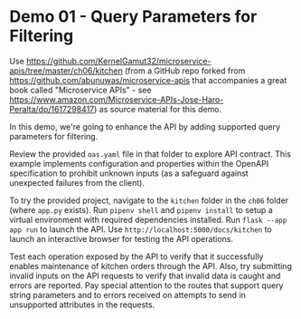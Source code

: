 # Demo 01 - Query Parameters for Filtering

Use https://github.com/KernelGamut32/microservice-apis/tree/master/ch06/kitchen (from a GitHub repo forked from https://github.com/abunuwas/microservice-apis that accompanies a great book called "Microservice APIs" - see https://www.amazon.com/Microservice-APIs-Jose-Haro-Peralta/dp/1617298417) as source material for this demo.

In this demo, we're going to enhance the API by adding supported query parameters for filtering.

Review the provided `oas.yaml` file in that folder to explore API contract. This example implements configuration and properties within the OpenAPI specification to prohibit unknown inputs (as a safeguard against unexpected failures from the client).

To try the provided project, navigate to the `kitchen` folder in the `ch06` folder (where `app.py` exists). Run `pipenv shell` and `pipenv install` to setup a virtual environment with required dependencies installed. Run `flask --app app run` to launch the API. Use `http://localhost:5000/docs/kitchen` to launch an interactive browser for testing the API operations.

Test each operation exposed by the API to verify that it successfully enables maintenance of kitchen orders through the API. Also, try submitting invalid inputs on the API requests to verify that invalid data is caught and errors are reported. Pay special attention to the routes that support query string parameters and to errors received on attempts to send in unsupported attributes in the requests.